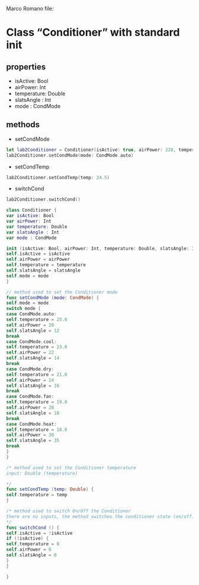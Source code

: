 Marco Romano file:


# Class “Conditioner” with standard init

## properties

- isActive: Bool
- airPower: Int
- temperature: Double
- slatsAngle : Int
- mode : CondMode

## methods

- setCondMode

```swift
let lab2Conditioner = Conditioner(isActive: true, airPower: 220, temperature: 27.4, slatsAngle: 12, mode: CondMode.auto)
lab2Conditioner.setCondMode(mode: CondMode.auto)
```


- setCondTemp
```swift
lab2Conditioner.setCondTemp(temp: 24.5)
```


- switchCond
```swift
lab2Conditioner.switchCond()
```

```swift
class Conditioner {
var isActive: Bool
var airPower: Int
var temperature: Double
var slatsAngle : Int
var mode : CondMode

init (isActive: Bool, airPower: Int, temperature: Double, slatsAngle: Int, mode: CondMode) {
self.isActive = isActive
self.airPower = airPower
self.temperature = temperature
self.slatsAngle = slatsAngle
self.mode = mode
}

// method used to set the Conditioner mode
func setCondMode (mode: CondMode) {
self.mode = mode
switch mode {
case CondMode.auto:
self.temperature = 25.0
self.airPower = 20
self.slatsAngle = 12
break
case CondMode.cool:
self.temperature = 23.0
self.airPower = 22
self.slatsAngle = 14
break
case CondMode.dry:
self.temperature = 21.0
self.airPower = 24
self.slatsAngle = 16
break
case CondMode.fan:
self.temperature = 19.0
self.airPower = 28
self.slatsAngle = 18
break
case CondMode.heat:
self.temperature = 18.0
self.airPower = 30
self.slatsAngle = 35
break
}
}

/* method used to set the Conditioner temperature
input: Double (temperature)

*/
func setCondTemp (temp: Double) {
self.temperature = temp
}

/* method used to switch On/Off the Conditioner
there are no inputs, the method switches the conditioner state (on/off)
*/
func switchCond () {
self.isActive = !isActive
if (!isActive) {
self.temperature = 0
self.airPower = 0
self.slatsAngle = 0
}
}

}
```

